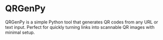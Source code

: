 # QRGenPy
QRGenPy is a simple Python tool that generates QR codes from any URL or text input. Perfect for quickly turning links into scannable QR images with minimal setup.
